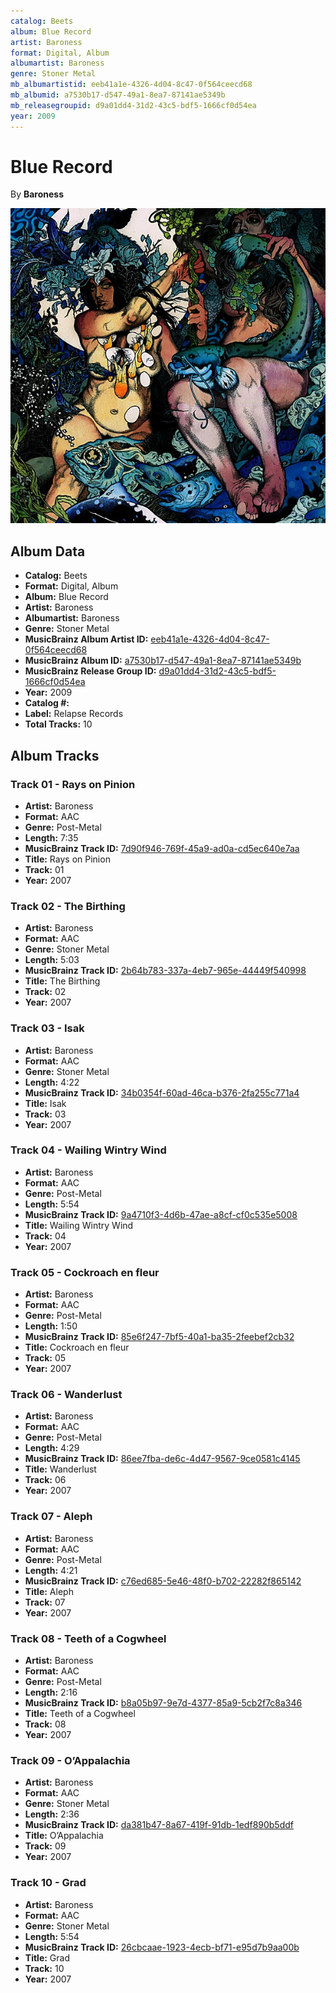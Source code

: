 ```yaml
---
catalog: Beets
album: Blue Record
artist: Baroness
format: Digital, Album
albumartist: Baroness
genre: Stoner Metal
mb_albumartistid: eeb41a1e-4326-4d04-8c47-0f564ceecd68
mb_albumid: a7530b17-d547-49a1-8ea7-87141ae5349b
mb_releasegroupid: d9a01dd4-31d2-43c5-bdf5-1666cf0d54ea
year: 2009
---
```


# Blue Record

By **Baroness**

![](../../assets/beetscovers/Baroness-Blue_Record.jpg)

## Album Data

- **Catalog:** Beets
- **Format:** Digital, Album
- **Album:** Blue Record
- **Artist:** Baroness
- **Albumartist:** Baroness
- **Genre:** Stoner Metal
- **MusicBrainz Album Artist ID:** [eeb41a1e-4326-4d04-8c47-0f564ceecd68](https://musicbrainz.org/artist/eeb41a1e-4326-4d04-8c47-0f564ceecd68)
- **MusicBrainz Album ID:** [a7530b17-d547-49a1-8ea7-87141ae5349b](https://musicbrainz.org/release/a7530b17-d547-49a1-8ea7-87141ae5349b)
- **MusicBrainz Release Group ID:** [d9a01dd4-31d2-43c5-bdf5-1666cf0d54ea](https://musicbrainz.org/release-group/d9a01dd4-31d2-43c5-bdf5-1666cf0d54ea)
- **Year:** 2009
- **Catalog #:** 
- **Label:** Relapse Records
- **Total Tracks:** 10

## Album Tracks

### Track 01 - Rays on Pinion

- **Artist:** Baroness
- **Format:** AAC
- **Genre:** Post-Metal
- **Length:** 7:35
- **MusicBrainz Track ID:** [7d90f946-769f-45a9-ad0a-cd5ec640e7aa](https://musicbrainz.org/recording/7d90f946-769f-45a9-ad0a-cd5ec640e7aa)
- **Title:** Rays on Pinion
- **Track:** 01
- **Year:** 2007

### Track 02 - The Birthing

- **Artist:** Baroness
- **Format:** AAC
- **Genre:** Stoner Metal
- **Length:** 5:03
- **MusicBrainz Track ID:** [2b64b783-337a-4eb7-965e-44449f540998](https://musicbrainz.org/recording/2b64b783-337a-4eb7-965e-44449f540998)
- **Title:** The Birthing
- **Track:** 02
- **Year:** 2007

### Track 03 - Isak

- **Artist:** Baroness
- **Format:** AAC
- **Genre:** Stoner Metal
- **Length:** 4:22
- **MusicBrainz Track ID:** [34b0354f-60ad-46ca-b376-2fa255c771a4](https://musicbrainz.org/recording/34b0354f-60ad-46ca-b376-2fa255c771a4)
- **Title:** Isak
- **Track:** 03
- **Year:** 2007

### Track 04 - Wailing Wintry Wind

- **Artist:** Baroness
- **Format:** AAC
- **Genre:** Post-Metal
- **Length:** 5:54
- **MusicBrainz Track ID:** [9a4710f3-4d6b-47ae-a8cf-cf0c535e5008](https://musicbrainz.org/recording/9a4710f3-4d6b-47ae-a8cf-cf0c535e5008)
- **Title:** Wailing Wintry Wind
- **Track:** 04
- **Year:** 2007

### Track 05 - Cockroach en fleur

- **Artist:** Baroness
- **Format:** AAC
- **Genre:** Post-Metal
- **Length:** 1:50
- **MusicBrainz Track ID:** [85e6f247-7bf5-40a1-ba35-2feebef2cb32](https://musicbrainz.org/recording/85e6f247-7bf5-40a1-ba35-2feebef2cb32)
- **Title:** Cockroach en fleur
- **Track:** 05
- **Year:** 2007

### Track 06 - Wanderlust

- **Artist:** Baroness
- **Format:** AAC
- **Genre:** Post-Metal
- **Length:** 4:29
- **MusicBrainz Track ID:** [86ee7fba-de6c-4d47-9567-9ce0581c4145](https://musicbrainz.org/recording/86ee7fba-de6c-4d47-9567-9ce0581c4145)
- **Title:** Wanderlust
- **Track:** 06
- **Year:** 2007

### Track 07 - Aleph

- **Artist:** Baroness
- **Format:** AAC
- **Genre:** Post-Metal
- **Length:** 4:21
- **MusicBrainz Track ID:** [c76ed685-5e46-48f0-b702-22282f865142](https://musicbrainz.org/recording/c76ed685-5e46-48f0-b702-22282f865142)
- **Title:** Aleph
- **Track:** 07
- **Year:** 2007

### Track 08 - Teeth of a Cogwheel

- **Artist:** Baroness
- **Format:** AAC
- **Genre:** Post-Metal
- **Length:** 2:16
- **MusicBrainz Track ID:** [b8a05b97-9e7d-4377-85a9-5cb2f7c8a346](https://musicbrainz.org/recording/b8a05b97-9e7d-4377-85a9-5cb2f7c8a346)
- **Title:** Teeth of a Cogwheel
- **Track:** 08
- **Year:** 2007

### Track 09 - O’Appalachia

- **Artist:** Baroness
- **Format:** AAC
- **Genre:** Stoner Metal
- **Length:** 2:36
- **MusicBrainz Track ID:** [da381b47-8a67-419f-91db-1edf890b5ddf](https://musicbrainz.org/recording/da381b47-8a67-419f-91db-1edf890b5ddf)
- **Title:** O’Appalachia
- **Track:** 09
- **Year:** 2007

### Track 10 - Grad

- **Artist:** Baroness
- **Format:** AAC
- **Genre:** Stoner Metal
- **Length:** 5:54
- **MusicBrainz Track ID:** [26cbcaae-1923-4ecb-bf71-e95d7b9aa00b](https://musicbrainz.org/recording/26cbcaae-1923-4ecb-bf71-e95d7b9aa00b)
- **Title:** Grad
- **Track:** 10
- **Year:** 2007

